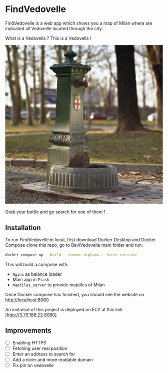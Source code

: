 # FindVedovelle

FindVedovelle is a web app which shows you a map of Milan where are indicated all Vedovelle located through the city.

What is a Vedovella ? This is a Vedovella !

![alt text](https://github.com/DvdCp/FindVedovelle/blob/main/Vedovella.webp?raw=true)

Grab your bottle and go search for one of them !

## Installation

To run FindVedovelle in local, first download Docker Desktop and Docker Compose clone this repo, go to BeviVedovelle main folder and run:

```bash
docker-compose up --build --remove-orphans --force-recreate
```

This will build a compose with:

- `Nginx` as balance loader
- Main app in `Flask`
- `maptiles_server` to provide maptiles of Milan

Once Docker compose has finished, you should see the website on [http://localhost:8080](http://localhost:8080)

An instance of this project is deployed on EC2 at this link [http://3.79.188.22:8080]

## Improvements

- [ ] Enabling HTTPS
- [ ] Fetching user real position
- [ ] Enter an address to search for
- [ ] Add a nicer and more readable domain
- [ ] Fix pin on vedovelle
